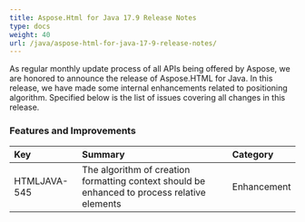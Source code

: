 ```yaml
---
title: Aspose.Html for Java 17.9 Release Notes
type: docs
weight: 40
url: /java/aspose-html-for-java-17-9-release-notes/
---
```


As regular monthly update process of all APIs being offered by Aspose, we are honored to announce the release of Aspose.HTML for Java. In this release, we have made some internal enhancements related to positioning algorithm. Specified below is the list of issues covering all changes in this release.


### **Features and Improvements** ### 


|**Key**|**Summary**|**Category**|
| :- | :- | :- |
|HTMLJAVA-545|The algorithm of creation formatting context should be enhanced to process relative elements|Enhancement|

